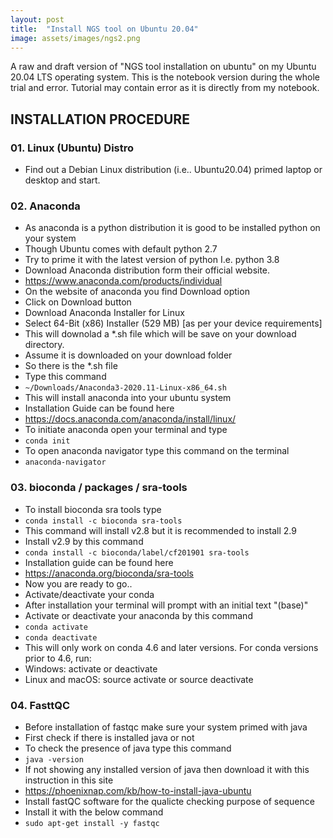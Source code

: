 ```yaml
---
layout: post
title:  "Install NGS tool on Ubuntu 20.04"
image: assets/images/ngs2.png
---
```

A raw and draft version of "NGS tool installation on ubuntu" on my Ubuntu 20.04 LTS operating system. This is the notebook version during the whole trial and error. Tutorial may contain error as it is directly from my notebook.

## INSTALLATION PROCEDURE
### 01. Linux (Ubuntu) Distro
- Find out a Debian Linux distribution (i.e.. Ubuntu20.04) primed laptop or desktop and start.

### 02. Anaconda
- As anaconda is a python distribution it is good to be installed python on your system 
- Though Ubuntu comes with default python 2.7
- Try to prime it with the latest version of python I.e. python 3.8
- Download Anaconda distribution form their official website.
- https://www.anaconda.com/products/individual
- On the website of anaconda you find Download option
- Click on Download button
- Download Anaconda Installer for Linux
- Select 64-Bit (x86) Installer (529 MB) [as per your device requirements]
- This will downolad a *.sh file which will be save on your download directory.
- Assume it is downloaded on your download folder
- So there is the *.sh file
- Type this command 
- `~/Downloads/Anaconda3-2020.11-Linux-x86_64.sh`
- This will install anaconda into your ubuntu system
- Installation Guide can be found here 
- https://docs.anaconda.com/anaconda/install/linux/
- To initiate anaconda open your terminal and type
- `conda init`
- To open anaconda navigator type this command on the terminal
- `anaconda-navigator`

### 03. bioconda / packages / sra-tools 
- To install bioconda sra tools type 
- `conda install -c bioconda sra-tools`
- This command will install v2.8 but it is recommended to install 2.9
- Install v2.9 by this command  
- `conda install -c bioconda/label/cf201901 sra-tools`
- Installation guide can be found here
- https://anaconda.org/bioconda/sra-tools 
- Now you are ready to go..
- Activate/deactivate your conda
- After installation your terminal will prompt with an initial text "(base)"
- Activate or deactivate your anaconda by this command
- `conda activate`
- `conda deactivate` 
- This will only work on conda 4.6 and later versions. For conda versions prior to 4.6, run:
- Windows: activate or deactivate
- Linux and macOS: source activate or source deactivate

### 04. FasttQC
- Before installation of fastqc make sure your system primed with java
- First check if there is installed java or not
- To check the presence of java type this command
- `java -version`
- If not showing any installed version of java then download it with this instruction in this site
- https://phoenixnap.com/kb/how-to-install-java-ubuntu
- Install fastQC software for the qualicte checking purpose of sequence
- Install it with the below command
- `sudo apt-get install -y fastqc`
